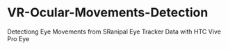 # VR-Ocular-Movements-Detection
Detectiong Eye Movements from SRanipal Eye Tracker Data with HTC Vive Pro Eye
